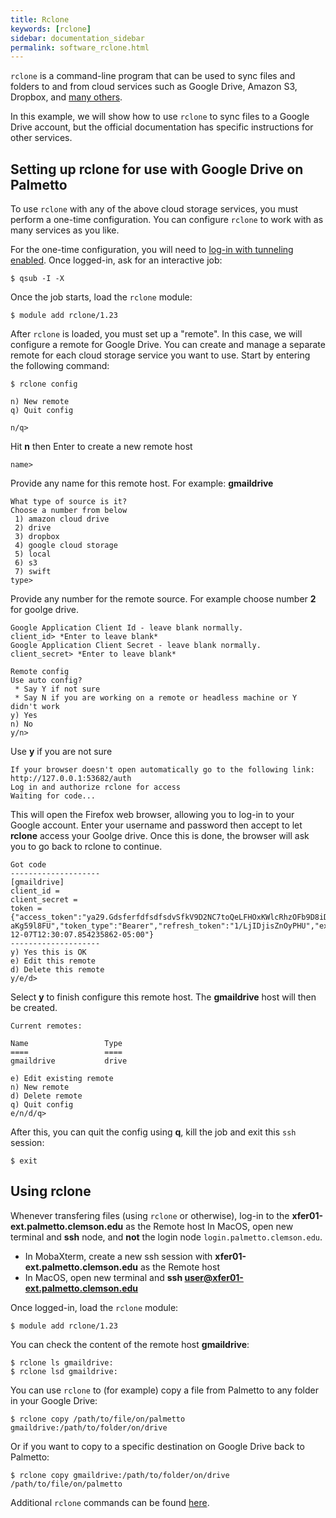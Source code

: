 ```yaml
---
title: Rclone
keywords: [rclone]
sidebar: documentation_sidebar
permalink: software_rclone.html
---
```




`rclone` is a command-line program that can be used
to sync files and folders to and from cloud services
such as Google Drive, Amazon S3, Dropbox, and [many others](http://rclone.org/).

In this example,
we will show how to use `rclone` to sync files to a Google Drive account,
but the official documentation has specific instructions for other services.

## Setting up rclone for use with Google Drive on Palmetto

To use `rclone` with any of the above cloud storage services,
you must perform a one-time configuration.
You can configure `rclone` to work with as many services as you like.

For the one-time configuration, you will need to
[log-in with tunneling enabled]({{site.baseurl}}/userguide_howto_run_graphical_applications.html).
Once logged-in, ask for an interactive job:

~~~
$ qsub -I -X
~~~

Once the job starts, load the `rclone` module:

~~~
$ module add rclone/1.23
~~~

After `rclone` is loaded, you must set up a "remote". In this case,
we will configure a remote for Google Drive. You can create and manage a separate
remote for each cloud storage service you want to use.
Start by entering the following command:

~~~
$ rclone config

n) New remote
q) Quit config
~~~

```
n/q>
```
Hit **n** then Enter to create a new remote host

```
name>
```
Provide any name for this remote host. For example: **gmaildrive**

```
What type of source is it?
Choose a number from below
 1) amazon cloud drive
 2) drive
 3) dropbox
 4) google cloud storage
 5) local
 6) s3
 7) swift
type>
```

Provide any number for the remote source. For example choose number **2** for goolge drive.

```
Google Application Client Id - leave blank normally.
client_id> *Enter to leave blank*
Google Application Client Secret - leave blank normally.
client_secret> *Enter to leave blank*

Remote config
Use auto config?
 * Say Y if not sure
 * Say N if you are working on a remote or headless machine or Y didn't work
y) Yes
n) No
y/n>
```

Use **y** if you are not sure

```
If your browser doesn't open automatically go to the following link: http://127.0.0.1:53682/auth
Log in and authorize rclone for access
Waiting for code...
```

This will open the Firefox web browser, allowing you to log-in to your Google account.
Enter your username and password then accept to let **rclone** access your Goolge drive.
Once this is done, the browser will ask you to go back to rclone to continue.

```
Got code
--------------------
[gmaildrive]
client_id =
client_secret =
token = {"access_token":"ya29.GdsferfdfsdfsdvSfkV9D2NC7toQeLFHOxKWlcRhzOFb9D8iDX3u9uhYVoGr20cx_9f6ipqRfi7MNf2_FbbLxrneQAm4z8_R1f-aKg59l8FU","token_type":"Bearer","refresh_token":"1/LjIDjisZnOyPHU","expiry":"2018-12-07T12:30:07.854235862-05:00"}
--------------------
y) Yes this is OK
e) Edit this remote
d) Delete this remote
y/e/d>
```

Select **y** to finish configure this remote host.
The **gmaildrive** host will then be created.

```
Current remotes:

Name                 Type
====                 ====
gmaildrive           drive

e) Edit existing remote
n) New remote
d) Delete remote
q) Quit config
e/n/d/q>
```

After this, you can quit the config using **q**, kill the job and exit this `ssh` session:

~~~
$ exit
~~~

## Using rclone

Whenever transfering files (using `rclone` or otherwise),
log-in to the **xfer01-ext.palmetto.clemson.edu** as the Remote host
In MacOS, open new terminal and **ssh** node,
and **not** the login node `login.palmetto.clemson.edu`.

- In MobaXterm, create a new ssh session with **xfer01-ext.palmetto.clemson.edu** as the Remote host
- In MacOS, open new terminal and **ssh user@xfer01-ext.palmetto.clemson.edu**

Once logged-in, load the `rclone` module:

~~~
$ module add rclone/1.23
~~~

You can check the content of the remote host **gmaildrive**:

```
$ rclone ls gmaildrive:
$ rclone lsd gmaildrive: 
```

You can use `rclone` to (for example) copy a file from Palmetto to any folder in your Google Drive:

~~~
$ rclone copy /path/to/file/on/palmetto gmaildrive:/path/to/folder/on/drive
~~~

Or if you want to copy to a specific destination on Google Drive back to Palmetto:

~~~
$ rclone copy gmaildrive:/path/to/folder/on/drive /path/to/file/on/palmetto
~~~

Additional `rclone` commands can be found [here](http://rclone.org/docs/).

